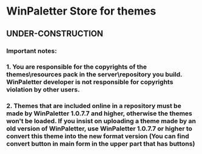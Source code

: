 # WinPaletter Store for themes
UNDER-CONSTRUCTION
---
### Important notes:
### 1. You are responsible for the copyrights of the themes\resources pack in the server\repository you build. WinPaletter developer is not responsible for copyrights violation by other users.
### 2. Themes that are included online in a repository must be made by WinPaletter 1.0.7.7 and higher, otherwise the themes won't be loaded. If you insist on uploading a theme made by an old version of WinPaletter, use WinPaletter 1.0.7.7 or higher to convert this theme into the new format version (You can find convert button in main form in the upper part that has buttons)
